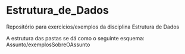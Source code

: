 # Estrutura_de_Dados
Repositório para exercícios/exemplos da disciplina Estrutura de Dados

A estrutura das pastas se dá como o seguinte esquema:
Assunto/exemplosSobreOAssunto

